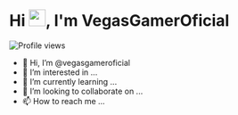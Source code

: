 <h1 align="left">Hi <img src="https://raw.githubusercontent.com/kaueMarques/kaueMarques/master/hi.gif" height="30px">, I'm VegasGamerOficial</h1>
<p align="left"> <img src="https://komarev.com/ghpvc/?username=%20vegasgamer&color=blue" alt="Profile views" /> </p>

- 👋 Hi, I’m @vegasgameroficial
- 👀 I’m interested in ...
- 🌱 I’m currently learning ...
- 💞️ I’m looking to collaborate on ...
- 📫 How to reach me ...

<!---
vegasgameroficial/vegasgameroficial is a ✨ special ✨ repository because its `README.md` (this file) appears on your GitHub profile.
You can click the Preview link to take a look at your changes.
--->
